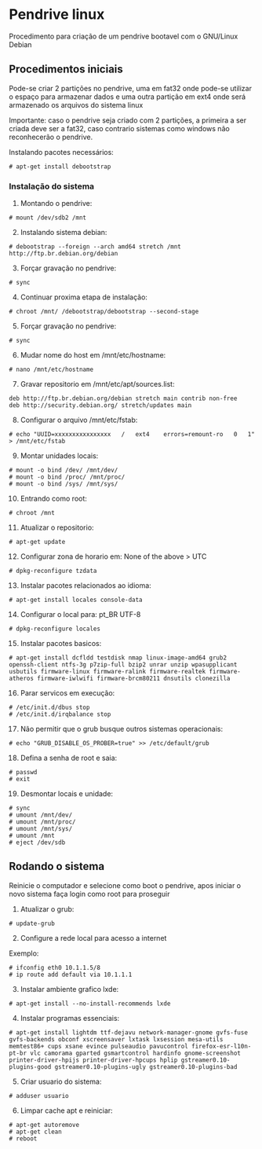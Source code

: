 # Pendrive linux

Procedimento para criação de um pendrive bootavel com o GNU/Linux Debian

## Procedimentos iniciais

Pode-se criar 2 partições no pendrive, uma em fat32 onde pode-se utilizar o espaço para armazenar dados e uma outra partição em ext4 onde será armazenado os arquivos do sistema linux

Importante: caso o pendrive seja criado com 2 partições, a primeira a ser criada deve ser a fat32, caso contrario sistemas como windows não reconhecerão o pendrive.

Instalando pacotes necessários:

```
# apt-get install debootstrap
```

### Instalação do sistema

1. Montando o pendrive:

```
# mount /dev/sdb2 /mnt
```

2. Instalando sistema debian:

```
# debootstrap --foreign --arch amd64 stretch /mnt http://ftp.br.debian.org/debian
```

3. Forçar gravação no pendrive:

```
# sync
```

4. Continuar proxima etapa de instalação:

```
# chroot /mnt/ /debootstrap/debootstrap --second-stage
```

5. Forçar gravação no pendrive:

```
# sync
```

6. Mudar nome do host em /mnt/etc/hostname:

```
# nano /mnt/etc/hostname
```

7. Gravar repositorio em /mnt/etc/apt/sources.list:

```
deb http://ftp.br.debian.org/debian stretch main contrib non-free
deb http://security.debian.org/ stretch/updates main
```

8. Configurar o arquivo /mnt/etc/fstab:

```
# echo "UUID=xxxxxxxxxxxxxxxx	/	ext4	errors=remount-ro	0	1" > /mnt/etc/fstab
```

9. Montar unidades locais:

```
# mount -o bind /dev/ /mnt/dev/
# mount -o bind /proc/ /mnt/proc/
# mount -o bind /sys/ /mnt/sys/
```

10. Entrando como root:

```
# chroot /mnt
```

11. Atualizar o repositorio:

```
# apt-get update
```

12. Configurar zona de horario em: None of the above > UTC

```
# dpkg-reconfigure tzdata
```

13. Instalar pacotes relacionados ao idioma:

```
# apt-get install locales console-data
```

14. Configurar o local para: pt_BR UTF-8

```
# dpkg-reconfigure locales
```

15. Instalar pacotes basicos:

```
# apt-get install dcfldd testdisk nmap linux-image-amd64 grub2 openssh-client ntfs-3g p7zip-full bzip2 unrar unzip wpasupplicant usbutils firmware-linux firmware-ralink firmware-realtek firmware-atheros firmware-iwlwifi firmware-brcm80211 dnsutils clonezilla
```

16. Parar servicos em execução:

```
# /etc/init.d/dbus stop
# /etc/init.d/irqbalance stop
```

17. Não permitir que o grub busque outros sistemas operacionais:

```
# echo "GRUB_DISABLE_OS_PROBER=true" >> /etc/default/grub
```

18. Defina a senha de root e saia:

```
# passwd
# exit
```

19. Desmontar locais e unidade:

```
# sync
# umount /mnt/dev/
# umount /mnt/proc/
# umount /mnt/sys/
# umount /mnt
# eject /dev/sdb
```

## Rodando o sistema

Reinicie o computador e selecione como boot o pendrive, apos iniciar o novo sistema faça login como root para proseguir

1. Atualizar o grub:

```
# update-grub
```

2. Configure a rede local para acesso a internet

Exemplo: 

```
# ifconfig eth0 10.1.1.5/8
# ip route add default via 10.1.1.1
```

3. Instalar ambiente grafico lxde:

```
# apt-get install --no-install-recommends lxde
```

4. Instalar programas essenciais:

```
# apt-get install lightdm ttf-dejavu network-manager-gnome gvfs-fuse gvfs-backends obconf xscreensaver lxtask lxsession mesa-utils memtest86+ cups xsane evince pulseaudio pavucontrol firefox-esr-l10n-pt-br vlc camorama gparted gsmartcontrol hardinfo gnome-screenshot printer-driver-hpijs printer-driver-hpcups hplip gstreamer0.10-plugins-good gstreamer0.10-plugins-ugly gstreamer0.10-plugins-bad
```

5. Criar usuario do sistema:

```
# adduser usuario
```

6. Limpar cache apt e reiniciar:

```
# apt-get autoremove
# apt-get clean
# reboot
```
